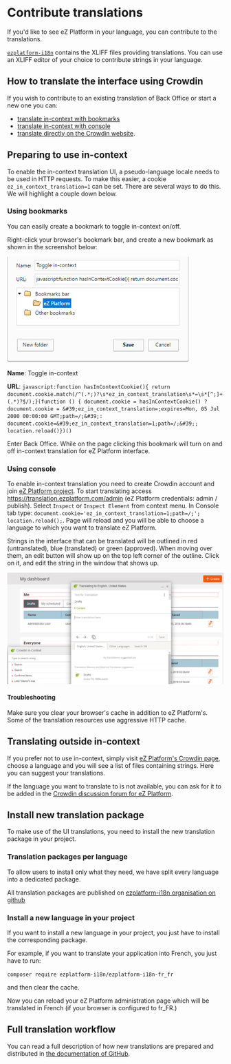 # Contribute translations

If you'd like to see eZ Platform in your language, you can contribute to the translations.

[`ezplatform-i18n`](https://github.com/ezsystems/ezplatform-i18n) contains the XLIFF files providing translations.
You can use an XLIFF editor of your choice to contribute strings in your language.

## How to translate the interface using Crowdin

If you wish to contribute to an existing translation of Back Office or start a new one you can:
- [translate in-context with bookmarks](#using-bookmarks)
- [translate in-context with console](#using-console)
- [translate directly on the Crowdin website](#translating-outside-in-context).

## Preparing to use in-context

To enable the in-context translation UI, a pseudo-language locale needs to be used in HTTP requests.
To make this easier, a cookie `ez_in_context_translation=1` can be set.
There are several ways to do this. We will highlight a couple down below.

### Using bookmarks

You can easily create a bookmark to toggle in-context on/off.

Right-click your browser's bookmark bar, and create a new bookmark as shown in the screenshot below:

![Bookmark for toggling in-context translation](img/toggle_incontext.png "Bookmark for toggling in-context translation")

**Name**: Toggle in-context

**URL**: `javascript:function hasInContextCookie(){ return document.cookie.match(/^(.*;)?\s*ez_in_context_translation\s*=\s*[^;]+(.*)?$/);}(function () { document.cookie = hasInContextCookie() ? document.cookie = &#39;ez_in_context_translation=;expires=Mon, 05 Jul 2000 00:00:00 GMT;path=/;&#39;: document.cookie=&#39;ez_in_context_translation=1;path=/;&#39;; location.reload()})()`

Enter Back Office. While on the page clicking this bookmark will turn on and off in-context translation for eZ Platform interface.

### Using console

To enable in-context translation you need to create Crowdin account and join [eZ Platform project](https://crowdin.com/project/ezplatform). To start translating access <https://translation.ezplatform.com/admin> (eZ Platform credentials: admin / publish). Select `Inspect` or `Inspect Element` from context menu. In Console tab type: `document.cookie='ez_in_context_translation=1;path=/;'; location.reload();`. Page will reload and you will be able to choose a language to which you want to translate eZ Platform.

Strings in the interface that can be translated will be outlined in red (untranslated), blue (translated) or green (approved). When moving over them, an edit button will show up on the top left corner of the outline. Click on it, and edit the string in the window that shows up.

![In-context translation of Admin UI](img/crowdin_translation.png "In-context translation of Admin UI")

#### Troubleshooting

Make sure you clear your browser's cache in addition to eZ Platform's. Some of the translation resources use aggressive HTTP cache.

## Translating outside in-context

If you prefer not to use in-context, simply visit [eZ Platform's Crowdin page](https://crowdin.com/project/ezplatform), choose a language and you will see a list of files containing strings. Here you can suggest your translations.

If the language you want to translate to is not available, you can ask for it to be added in the [Crowdin discussion forum for eZ Platform](https://crowdin.com/project/ezplatform/discussions).

## Install new translation package

To make use of the UI translations, you need to install the new translation package in your project.

### Translation packages per language

To allow users to install only what they need, we have split every language into a dedicated package.

All translation packages are published on [ezplatform-i18n organisation on github](https://github.com/ezplatform-i18n)

### Install a new language in your project

If you want to install a new language in your project, you just have to install the corresponding package.

For example, if you want to translate your application into French, you just have to run:

`composer require ezplatform-i18n/ezplatform-i18n-fr_fr`

and then clear the cache.

Now you can reload your eZ Platform administration page which will be translated in French (if your browser is configured to fr\_FR.)

## Full translation workflow

You can read a full description of how new translations are prepared and distributed in [the documentation of GitHub](https://github.com/ezsystems/ezplatform/blob/master/doc/i18n/translation_workflow.md).
